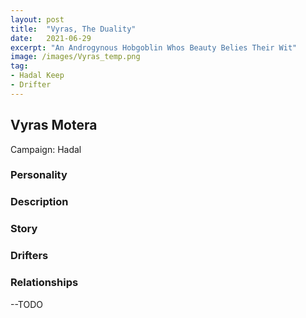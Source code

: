 ```yaml
---
layout: post
title:  "Vyras, The Duality"
date:   2021-06-29
excerpt: "An Androgynous Hobgoblin Whos Beauty Belies Their Wit"
image: /images/Vyras_temp.png
tag:
- Hadal Keep
- Drifter
---
```


## Vyras Motera
Campaign: Hadal

### Personality


### Description


### Story


### Drifters


### Relationships
--TODO
